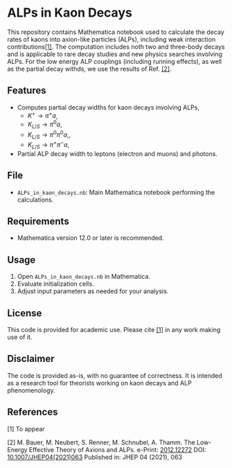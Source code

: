 # ALPs in Kaon Decays

This repository contains Mathematica notebook used to calculate the decay rates of kaons into axion-like particles (ALPs), including weak interaction contributions[[1]](#1). The computation includes noth two and three-body decays and is applicable to rare decay studies and new physics searches involving ALPs. 
For the low energy ALP couplings (including running effects), as well as the partial decay withds, we use the results of Ref. [[2]](#2).

## Features

- Computes partial decay widths for kaon decays involving ALPs, 
  - $K^+ \to \pi^+ a$,
  - $K_{L/S} \to \pi^0 a$,
  - $K_{L/S} \to \pi^0 \pi^0 a$,,
  - $K_{L/S} \to \pi^+ \pi^- a$,
- Partial ALP decay width to leptons (electron and muons) and photons. 

## File

- `ALPs_in_kaon_decays.nb`: Main Mathematica notebook performing the calculations.

## Requirements

- Mathematica version 12.0 or later is recommended.

## Usage

1. Open `ALPs_in_kaon_decays.nb` in Mathematica.
2. Evaluate initialization cells.
3. Adjust input parameters as needed for your analysis.

## License

This code is provided for academic use. Please cite [[1]](#1) in any work making use of it.

## Disclaimer

The code is provided as-is, with no guarantee of correctness. It is intended as a research tool for theorists working on kaon decays and ALP phenomenology.

## References
<a id="1">[1]</a> 
To appear

<a id="2">[2]</a> 
M. Bauer, M. Neubert, S. Renner, M. Schnubel, A. Thamm. The Low-Energy Effective Theory of Axions and ALPs.
e-Print: [2012.12272](https://arxiv.org/abs/2012.12272)
DOI: [10.1007/JHEP04(2021)063](https://link.springer.com/article/10.1007/JHEP04(2021)063)
Published in: JHEP 04 (2021), 063

